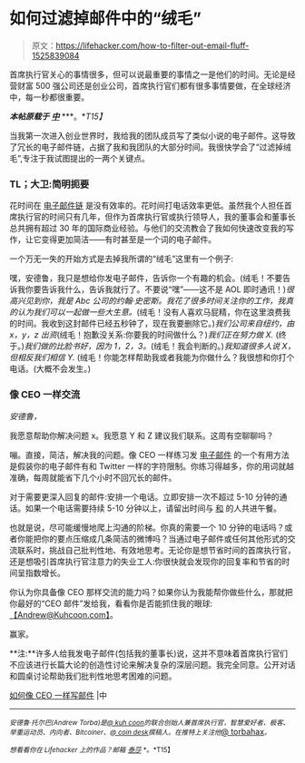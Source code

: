 # 如何过滤掉邮件中的“绒毛”

> 原文：<https://lifehacker.com/how-to-filter-out-email-fluff-1525839084>

首席执行官关心的事情很多，但可以说最重要的事情之一是他们的时间。无论是经营财富 500 强公司还是创业公司，首席执行官们都有很多事情要做，在全球经济中，每一秒都很重要。



***本帖原载于*** [***中***](https://medium.com/life-hacks/d6a2906611e0) ***。**T15】*

当我第一次进入创业世界时，我给我的团队成员写了类似小说的电子邮件。这导致了冗长的电子邮件链，占据了我和我团队的大部分时间。我很快学会了“过滤掉绒毛”,专注于我试图提出的一两个关键点。

### TL；大卫:简明扼要

花时间在 [电子邮件链](https://lifehacker.com/use-these-tips-to-write-email-that-actually-gets-a-resp-5903679) 是没有效率的。花时间打电话效率更低。虽然我个人担任首席执行官的时间只有几年，但作为首席执行官或执行领导人，我的董事会和董事长总共拥有超过 30 年的国际商业经验。与他们的交流教会了我如何快速改变我的写作，让它变得更加简洁——有时甚至是一个词的电子邮件。

一个万无一失的开始方式是去掉我所谓的“绒毛”这里有一个例子:

嘿，安德鲁，我只是想给你发电子邮件，告诉你一个有趣的机会。(绒毛！不要告诉我你要告诉我什么，告诉我就行了。不要说“嘿”——这不是 AOL 即时通讯！)*很高兴见到你，我是 Abc 公司的约翰·史密斯。我花了很多时间关注你的工作，我真的认为我们可以一起做一些大生意。*(绒毛！没有人喜欢马屁精，你在这里浪费我的时间。我收到这封邮件已经五秒钟了，现在我要删除它。)*我们公司来自纽约，由 x，y，z 出资*(绒毛！抱歉没关系:你要我的时间做什么？)*我们正在努力做 X.* (终于。)*我们做的比脸书好，因为 1，2，3。*(绒毛！我会判断的。)*我知道很多人说 X，但相反我们相信 Y.* (绒毛！你能怎样帮助我或者我能为你做什么？我很想和你打个电话。(大概不会发生。)

### 像 CEO 一样交流

*安德鲁，*

我愿意帮助你解决问题 x。我愿意 Y 和 Z 建议我们联系。这周有空聊聊吗？

嘣。直接，简洁，解决我的问题。像 CEO 一样练习发 [电子邮件](https://lifehacker.com/write-your-emails-conclusion-first-to-get-more-response-5992039) 的一个有用方法是假装你的电子邮件有和 Twitter 一样的字符限制。你练习得越多，你的用词就越准确，每周就能省下几个小时不回冗长的邮件。

对于需要更深入回复的邮件:安排一个电话。立即安排一次不超过 5-10 分钟的通话。如果一个电话需要持续 5-10 分钟以上，请留出时间与 [和](https://lifehacker.com/how-to-not-suck-at-meetings-5976593) 的人共进午餐。

也就是说，尽可能缓慢地爬上沟通的阶梯。你真的需要一个 10 分钟的电话吗？或者你能把你的要点压缩成几条简洁的微博吗？当通过电子邮件或任何其他形式的交流联系时，挑战自己批判性地、有效地思考。无论你是想节省时间的首席执行官，还是想吸引首席执行官注意力的失业工人:你很快就会发现你的回复率和节省的时间呈指数增长。

你认为你具备像 CEO 那样交流的能力吗？如果你认为我能帮你做些什么，那就把你最好的“CEO 邮件”发给我，看看你是否能抓住我的眼球:[【Andrew@Kuhcoon.com】](mailto:Andrew@Kuhcoon.com)。

赢家。

**注:**许多人给我发电子邮件(包括我的董事长)说，这并不意味着首席执行官们不应该进行长篇大论的创造性讨论来解决复杂的深层问题。我完全同意。公开对话和圆桌讨论帮助我们批判性地思考困难的问题。

[如何像 CEO 一样写邮件](https://medium.com/life-hacks/d6a2906611e0) |中

* * *

<small>*安德鲁·托尔巴(Andrew Torba)是*</small>[<small>*@ kuh coon*</small>](http://twitter.com/Kuhcoon)<small>*的联合创始人兼首席执行官，智慧爱好者、极客、举重运动员、内向者、Bitcoiner、*</small>[<small>*@ coin desk*</small>](http://twitter.com/Coindesk)<small>*撰稿人。在推特上关注他*</small>[@ torbahax](http://twitter.com/torbahax)<small>*。*</small>

<small>*想看看你在 Lifehacker 上的作品？邮箱*</small> [<small>*泰莎*</small>](https://mail.google.com/mail/?view=cm&fs=1&tf=1&to=tessa@lifehacker.com) <small>*。*T15】</small>